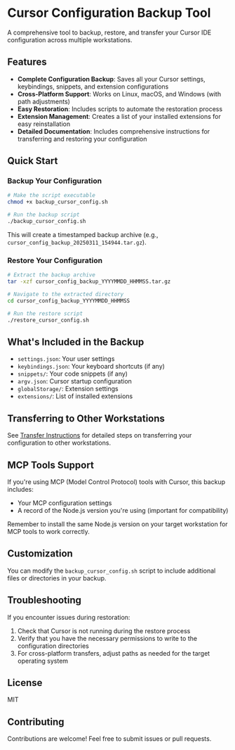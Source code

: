# Cursor Configuration Backup Tool

A comprehensive tool to backup, restore, and transfer your Cursor IDE configuration across multiple workstations.

## Features

- **Complete Configuration Backup**: Saves all your Cursor settings, keybindings, snippets, and extension configurations
- **Cross-Platform Support**: Works on Linux, macOS, and Windows (with path adjustments)
- **Easy Restoration**: Includes scripts to automate the restoration process
- **Extension Management**: Creates a list of your installed extensions for easy reinstallation
- **Detailed Documentation**: Includes comprehensive instructions for transferring and restoring your configuration

## Quick Start

### Backup Your Configuration

```bash
# Make the script executable
chmod +x backup_cursor_config.sh

# Run the backup script
./backup_cursor_config.sh
```

This will create a timestamped backup archive (e.g., `cursor_config_backup_20250311_154944.tar.gz`).

### Restore Your Configuration

```bash
# Extract the backup archive
tar -xzf cursor_config_backup_YYYYMMDD_HHMMSS.tar.gz

# Navigate to the extracted directory
cd cursor_config_backup_YYYYMMDD_HHMMSS

# Run the restore script
./restore_cursor_config.sh
```

## What's Included in the Backup

- `settings.json`: Your user settings
- `keybindings.json`: Your keyboard shortcuts (if any)
- `snippets/`: Your code snippets (if any)
- `argv.json`: Cursor startup configuration
- `globalStorage/`: Extension settings
- `extensions/`: List of installed extensions

## Transferring to Other Workstations

See [Transfer Instructions](cursor_config_transfer_instructions.md) for detailed steps on transferring your configuration to other workstations.

## MCP Tools Support

If you're using MCP (Model Control Protocol) tools with Cursor, this backup includes:

- Your MCP configuration settings
- A record of the Node.js version you're using (important for compatibility)

Remember to install the same Node.js version on your target workstation for MCP tools to work correctly.

## Customization

You can modify the `backup_cursor_config.sh` script to include additional files or directories in your backup.

## Troubleshooting

If you encounter issues during restoration:

1. Check that Cursor is not running during the restore process
2. Verify that you have the necessary permissions to write to the configuration directories
3. For cross-platform transfers, adjust paths as needed for the target operating system

## License

MIT

## Contributing

Contributions are welcome! Feel free to submit issues or pull requests.
